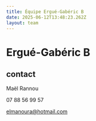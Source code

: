 ```yaml
---
title: Équipe Ergué-Gabéric B
date: 2025-06-12T13:48:23.262Z
layout: team
---
```


# Ergué-Gabéric B

## contact 

Maël Rannou

07 88 56 99 57

elmanoura@hotmail.com

